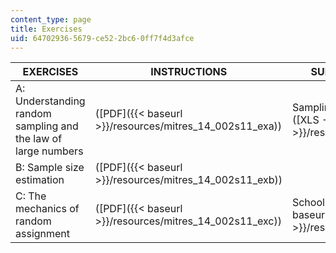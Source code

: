 ```yaml
---
content_type: page
title: Exercises
uid: 64702936-5679-ce52-2bc6-0ff7f4d3afce
---
```


| EXERCISES | INSTRUCTIONS | SUPPORTING FILES |
| --- | --- | --- |
| A: Understanding random sampling and the law of large numbers | ([PDF]({{< baseurl >}}/resources/mitres_14_002s11_exa)) | Sampling distributions ([XLS - 1.5MB]({{< baseurl >}}/resources/exa_smpdst)) |
| B: Sample size estimation | ([PDF]({{< baseurl >}}/resources/mitres_14_002s11_exb)) | &nbsp; |
| C: The mechanics of random assignment | ([PDF]({{< baseurl >}}/resources/mitres_14_002s11_exc)) | School list ([XLS]({{< baseurl >}}/resources/exc_school))